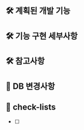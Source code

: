 ## 🛠️ 계획된 개발 기능
<!--어떠한 기능 / 화면을 만드는지 적습니다.-->

## 🛠 기능 구현 세부사항
<!--해당 기능들이 요구하는 사항 등을 적습니다.-->

## 🛠 참고사항
<!--해당 기능들에 있어 특이사항을 적습니다.-->

## 💾 DB 변경사항
<!--DB 변경사항을 적습니다.-->

## 📝 check-lists
- [ ]
